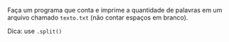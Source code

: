 Faça um programa que conta e imprime a quantidade de palavras em um arquivo chamado `texto.txt` (não contar espaços em branco).

Dica: use `.split()`